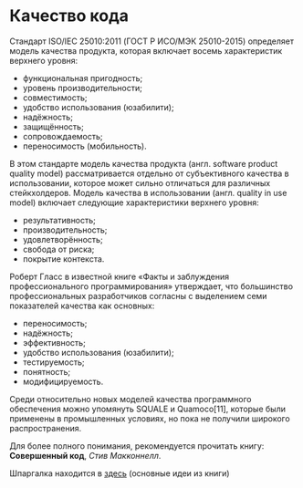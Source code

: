 Качество кода
=============

Стандарт ISO/IEC 25010:2011 (ГОСТ Р ИСО/МЭК 25010-2015) определяет модель качества продукта, которая включает восемь характеристик верхнего уровня:

* функциональная пригодность;
* уровень производительности;
* совместимость;
* удобство использования (юзабилити);
* надёжность;
* защищённость;
* сопровождаемость;
* переносимость (мобильность).

В этом стандарте модель качества продукта (англ. software product quality model) рассматривается отдельно от субъективного качества в использовании, 
которое может сильно отличаться для различных стейкхолдеров.
Модель качества в использовании (англ. quality in use model) включает следующие характеристики верхнего уровня:

* результативность;
* производительность;
* удовлетворённость;
* свобода от риска;
* покрытие контекста.

Роберт Гласс в известной книге «Факты и заблуждения профессионального программирования» утверждает, 
что большинство профессиональных разработчиков согласны с выделением семи показателей качества как основных:

* переносимость;
* надёжность;
* эффективность;
* удобство использования (юзабилити);
* тестируемость;
* понятность;
* модифицируемость.

Среди относительно новых моделей качества программного обеспечения можно упомянуть SQUALE и Quamoco[11], 
которые были применены в промышленных условиях, но пока не получили широкого распространения. 

Для более полного понимания, рекомендуется прочитать книгу: 
**Совершенный код**, *Стив Макконнелл*.

Шпаргалка находится в [здесь](https://github.com/yii2guide/perfect-code/blob/master/guide/ru/README.md) (основные идеи из книги)
